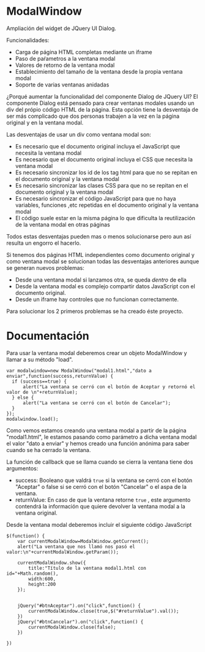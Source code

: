 ModalWindow
===========

Ampliación del widget de JQuery UI Dialog. 

Funcionalidades:
  * Carga de página HTML completas mediante un iframe
  * Paso de paŕametros a la ventana modal
  * Valores de retorno de la ventana modal
  * Establecimiento del tamaño de la ventana desde la propia ventana modal
  * Soporte de varias ventanas anidadas

¿Porqué aumentar la funcionalidad del componente Dialog de JQuery UI?
El componente Dialog está pensado para crear ventanas modales usando un div del própio código HTML de la página. 
Esta opción tiene la desventaja de ser más complicado que dos personas trabajen a la vez en la página original y en la ventana modal. 

Las desventajas de usar un div como ventana modal son:
  * Es necesario que el documento original incluya el JavaScript que necesita la ventana modal
  * Es necesario que el documento original incluya el CSS que necesita la ventana modal
  * Es necesario sincronizar los id de los tag html para que no se repitan en el documento original y la ventana modal
  * Es necesario sincronizar las clases CSS para que no se repitan en el documento original y la ventana modal
  * Es necesario sincronizar el código JavaScript para que no haya variables, funciones ,etc repetidas en el documento original y la ventana modal 
  * El código suele estar en la misma página lo que dificulta la reutilización de la ventana modal en otras páginas

Todos estas desventajas pueden mas o menos solucionarse pero aun así resulta un engorro el hacerlo.

Si tenemos dos páginas HTML independientes como documento original y como ventana modal se solucionan todas las desventajas anteriores aunque se generan nuevos problemas:
  * Desde una ventana modal si lanzamos otra, se queda *dentro* de ella
  * Desde la ventana modal es complejo compartir datos JavaScript con el documento original.
  * Desde un iframe hay controles que no funcionan correctamente.

Para solucionar los 2 primeros problemas se ha creado éste proyecto.

Documentación
=============

Para usar la ventana modal deberemos crear un objeto ModalWindow y llamar a su método "load".
```
var modalwindow=new ModalWindow("modal1.html","dato a enviar",function(success,returnValue) {
  if (success==true) {
      alert("La ventana se cerró con el botón de Aceptar y retornó el valor de \n"+returnValue);
  } else {
      alert("La ventana se cerró con el botón de Cancelar");
  }
});
modalwindow.load();
```

Como vemos estamos creando una ventana modal a partir de la página "modal1.html", le estamos pasando como parámetro a dicha ventana modal el valor "dato a enviar" y hemos creado una función anónima para saber cuando se ha cerrado la ventana.

La función de callback que se llama cuando se cierra la ventana tiene dos argumentos:
  * success: Booleano que valdrá `true` si la ventana se cerró con el botón "Aceptar" o false si se cerró con el botón "Cancelar" o el aspa de la ventana.
  * returnValue: En caso de que la ventana retorne `true` , este argumento contendrá la información que quiere devolver la ventana modal a la ventana original.

Desde la ventana modal deberemos incluir el siguiente código JavaScript
```
$(function() {
    var currentModalWindow=ModalWindow.getCurrent();
    alert("La ventana que nos llamó nos pasó el valor:\n"+currentModalWindow.getParam());

    currentModalWindow.show({
        title:"Título de la ventana modal1.html con id="+Math.random(),
        width:600,
        height:200
    });


    jQuery("#btnAceptar").on("click",function() {
        currentModalWindow.close(true,$("#returnValue").val());
    })
    jQuery("#btnCancelar").on("click",function() {
        currentModalWindow.close(false);
    })

})
```

